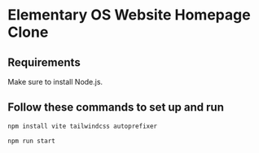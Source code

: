 # Elementary OS Website Homepage Clone

## Requirements

Make sure to install Node.js.

## Follow these commands to set up and run

```bash
npm install vite tailwindcss autoprefixer 

npm run start

